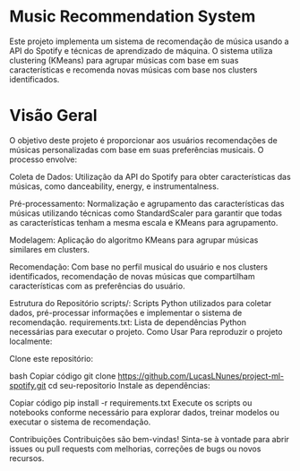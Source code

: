 # Music Recommendation System
Este projeto implementa um sistema de recomendação de música usando a API do Spotify e técnicas de aprendizado de máquina. O sistema utiliza clustering (KMeans) para agrupar músicas com base em suas características e recomenda novas músicas com base nos clusters identificados.

# Visão Geral
O objetivo deste projeto é proporcionar aos usuários recomendações de músicas personalizadas com base em suas preferências musicais. O processo envolve:

Coleta de Dados: Utilização da API do Spotify para obter características das músicas, como danceability, energy, e instrumentalness.

Pré-processamento: Normalização e agrupamento das características das músicas utilizando técnicas como StandardScaler para garantir que todas as características tenham a mesma escala e KMeans para agrupamento.

Modelagem: Aplicação do algoritmo KMeans para agrupar músicas similares em clusters.

Recomendação: Com base no perfil musical do usuário e nos clusters identificados, recomendação de novas músicas que compartilham características com as preferências do usuário.

Estrutura do Repositório
scripts/: Scripts Python utilizados para coletar dados, pré-processar informações e implementar o sistema de recomendação.
requirements.txt: Lista de dependências Python necessárias para executar o projeto.
Como Usar
Para reproduzir o projeto localmente:

Clone este repositório:

bash
Copiar código
git clone https://github.com/LucasLNunes/project-ml-spotify.git
cd seu-repositorio
Instale as dependências:

Copiar código
pip install -r requirements.txt
Execute os scripts ou notebooks conforme necessário para explorar dados, treinar modelos ou executar o sistema de recomendação.

Contribuições
Contribuições são bem-vindas! Sinta-se à vontade para abrir issues ou pull requests com melhorias, correções de bugs ou novos recursos.
